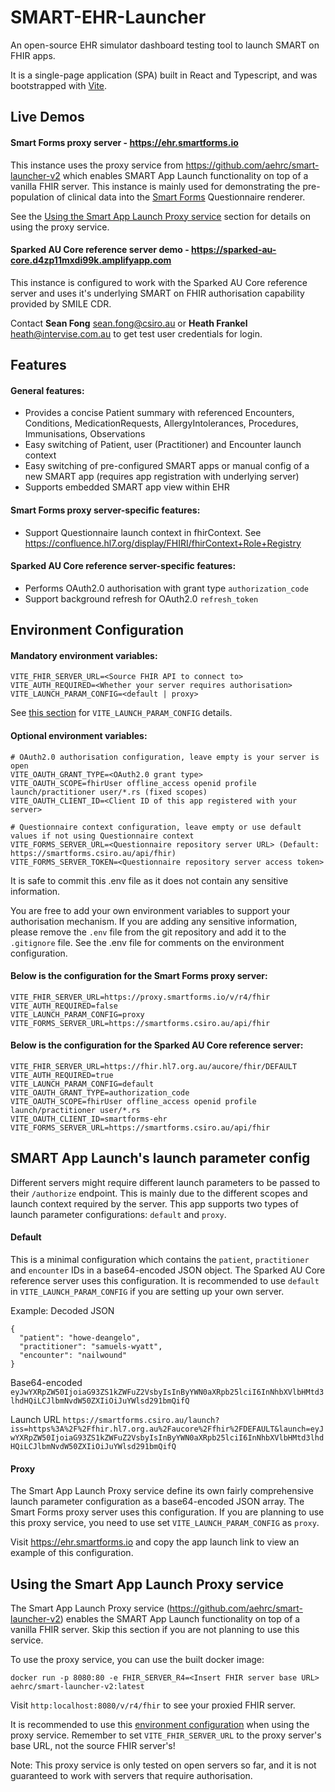 # SMART-EHR-Launcher

An open-source EHR simulator dashboard testing tool to launch SMART on FHIR apps.

It is a single-page application (SPA) built in React and Typescript, and was bootstrapped with [Vite](https://vitejs.dev/).

## Live Demos
#### Smart Forms proxy server - https://ehr.smartforms.io

This instance uses the proxy service from https://github.com/aehrc/smart-launcher-v2 which enables SMART App Launch functionality on top of a vanilla FHIR server.
This instance is mainly used for demonstrating the pre-population of clinical data into the [Smart Forms](https://github.com/aehrc/smart-forms) Questionnaire renderer.

See the [Using the Smart App Launch Proxy service](#using-the-smart-app-launch-proxy-service) section for details on using the proxy service.

#### Sparked AU Core reference server demo - https://sparked-au-core.d4zp11mxdi99k.amplifyapp.com

This instance is configured to work with the Sparked AU Core reference server and uses it's underlying SMART on FHIR authorisation capability provided by SMILE CDR.

Contact **Sean Fong** sean.fong@csiro.au or **Heath Frankel** <heath@intervise.com.au> to get test user credentials for login.


## Features

#### General features:
- Provides a concise Patient summary with referenced Encounters, Conditions, MedicationRequests, AllergyIntolerances, Procedures, Immunisations, Observations
- Easy switching of Patient, user (Practitioner) and Encounter launch context
- Easy switching of pre-configured SMART apps or manual config of a new SMART app (requires app registration with underlying server)
- Supports embedded SMART app view within EHR

#### Smart Forms proxy server-specific features:
- Support Questionnaire launch context in fhirContext. See https://confluence.hl7.org/display/FHIRI/fhirContext+Role+Registry

#### Sparked AU Core reference server-specific features:
- Performs OAuth2.0 authorisation with grant type `authorization_code`
- Support background refresh for OAuth2.0 `refresh_token`

## Environment Configuration
#### Mandatory environment variables:
```
VITE_FHIR_SERVER_URL=<Source FHIR API to connect to>
VITE_AUTH_REQUIRED=<Whether your server requires authorisation>
VITE_LAUNCH_PARAM_CONFIG=<default | proxy>
```
See [this section](#smart-app-launchs-launch-parameter-config) for `VITE_LAUNCH_PARAM_CONFIG` details.

#### Optional environment variables:
```
# OAuth2.0 authorisation configuration, leave empty is your server is open
VITE_OAUTH_GRANT_TYPE=<OAuth2.0 grant type>
VITE_OAUTH_SCOPE=fhirUser offline_access openid profile launch/practitioner user/*.rs (fixed scopes)
VITE_OAUTH_CLIENT_ID=<Client ID of this app registered with your server>

# Questionnaire context configuration, leave empty or use default values if not using Questionnaire context
VITE_FORMS_SERVER_URL=<Questionnaire repository server URL> (Default: https://smartforms.csiro.au/api/fhir)
VITE_FORMS_SERVER_TOKEN=<Questionnaire repository server access token>
```

It is safe to commit this .env file as it does not contain any sensitive information.

You are free to add your own environment variables to support your authorisation mechanism. If you are adding any sensitive information, please remove the `.env` file from the git repository and add it to the `.gitignore` file.
See the .env file for comments on the environment configuration.

#### Below is the configuration for the Smart Forms proxy server:
```
VITE_FHIR_SERVER_URL=https://proxy.smartforms.io/v/r4/fhir
VITE_AUTH_REQUIRED=false
VITE_LAUNCH_PARAM_CONFIG=proxy
VITE_FORMS_SERVER_URL=https://smartforms.csiro.au/api/fhir
```

#### Below is the configuration for the Sparked AU Core reference server:
```
VITE_FHIR_SERVER_URL=https://fhir.hl7.org.au/aucore/fhir/DEFAULT
VITE_AUTH_REQUIRED=true
VITE_LAUNCH_PARAM_CONFIG=default
VITE_OAUTH_GRANT_TYPE=authorization_code
VITE_OAUTH_SCOPE=fhirUser offline_access openid profile launch/practitioner user/*.rs
VITE_OAUTH_CLIENT_ID=smartforms-ehr
VITE_FORMS_SERVER_URL=https://smartforms.csiro.au/api/fhir
```


## SMART App Launch's launch parameter config
Different servers might require different launch parameters to be passed to their `/authorize` endpoint. This is mainly due to the different scopes and launch context required by the server.
This app supports two types of launch parameter configurations: `default` and `proxy`. 

#### Default
This is a minimal configuration which contains the `patient`, `practitioner` and `encounter` IDs in a base64-encoded JSON object.
The Sparked AU Core reference server uses this configuration. It is recommended to use `default` in `VITE_LAUNCH_PARAM_CONFIG` if you are setting up your own server.

Example:
Decoded JSON
```
{
  "patient": "howe-deangelo",
  "practitioner": "samuels-wyatt",
  "encounter": "nailwound"
}
```

Base64-encoded
```eyJwYXRpZW50IjoiaG93ZS1kZWFuZ2VsbyIsInByYWN0aXRpb25lciI6InNhbXVlbHMtd3lhdHQiLCJlbmNvdW50ZXIiOiJuYWlsd291bmQifQ```

Launch URL
```https://smartforms.csiro.au/launch?iss=https%3A%2F%2Ffhir.hl7.org.au%2Faucore%2Ffhir%2FDEFAULT&launch=eyJwYXRpZW50IjoiaG93ZS1kZWFuZ2VsbyIsInByYWN0aXRpb25lciI6InNhbXVlbHMtd3lhdHQiLCJlbmNvdW50ZXIiOiJuYWlsd291bmQifQ```

#### Proxy
The Smart App Launch Proxy service define its own fairly comprehensive launch parameter configuration as a base64-encoded JSON array.
The Smart Forms proxy server uses this configuration. If you are planning to use this proxy service, you need to use set `VITE_LAUNCH_PARAM_CONFIG` as `proxy`.

Visit https://ehr.smartforms.io and copy the app launch link to view an example of this configuration.


## Using the Smart App Launch Proxy service

The Smart App Launch Proxy service (https://github.com/aehrc/smart-launcher-v2) enables the SMART App Launch functionality on top of a vanilla FHIR server.
Skip this section if you are not planning to use this service.

To use the proxy service, you can use the built docker image:
```
docker run -p 8080:80 -e FHIR_SERVER_R4=<Insert FHIR server base URL> aehrc/smart-launcher-v2:latest
```
Visit `http:localhost:8080/v/r4/fhir` to see your proxied FHIR server.

It is recommended to use this [environment configuration](#below-is-the-configuration-for-the-smart-forms-proxy-server) when using the proxy service.
Remember to set `VITE_FHIR_SERVER_URL` to the proxy server's base URL, not the source FHIR server's!

Note: This proxy service is only tested on open servers so far, and it is not guaranteed to work with servers that require authorisation.
